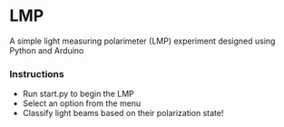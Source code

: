# LMP
A simple light measuring polarimeter (LMP) experiment designed using Python and Arduino

### Instructions
* Run start.py to begin the LMP
* Select an option from the menu
* Classify light beams based on their polarization state!
